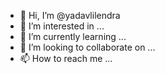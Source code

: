 - 👋 Hi, I’m @yadavlilendra
- 👀 I’m interested in ...
- 🌱 I’m currently learning ...
- 💞️ I’m looking to collaborate on ...
- 📫 How to reach me ...

<!---
yadavlilendra/yadavlilendra is a ✨ special ✨ repository because its `README.md` (this file) appears on your GitHub profile.
You can click the Preview link to take a look at your changes.
--->
